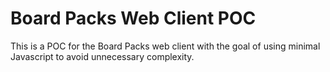 # Board Packs Web Client POC

This is a POC for the Board Packs web client with the goal of using minimal Javascript to avoid unnecessary complexity.
